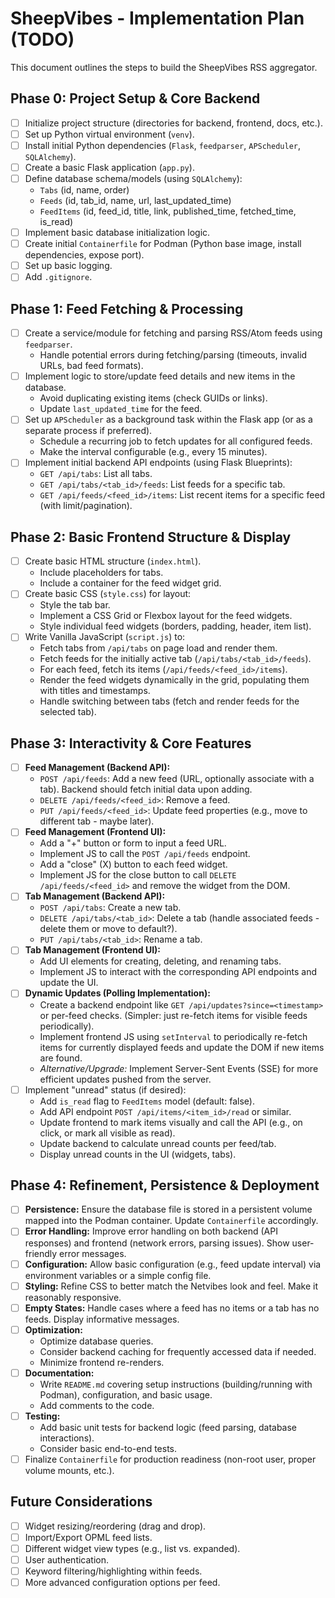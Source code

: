# SheepVibes - Implementation Plan (TODO)

This document outlines the steps to build the SheepVibes RSS aggregator.

## Phase 0: Project Setup & Core Backend

*   [ ] Initialize project structure (directories for backend, frontend, docs, etc.).
*   [ ] Set up Python virtual environment (`venv`).
*   [ ] Install initial Python dependencies (`Flask`, `feedparser`, `APScheduler`, `SQLAlchemy`).
*   [ ] Create a basic Flask application (`app.py`).
*   [ ] Define database schema/models (using `SQLAlchemy`):
    *   `Tabs` (id, name, order)
    *   `Feeds` (id, tab_id, name, url, last_updated_time)
    *   `FeedItems` (id, feed_id, title, link, published_time, fetched_time, is_read)
*   [ ] Implement basic database initialization logic.
*   [ ] Create initial `Containerfile` for Podman (Python base image, install dependencies, expose port).
*   [ ] Set up basic logging.
*   [ ] Add `.gitignore`.

## Phase 1: Feed Fetching & Processing

*   [ ] Create a service/module for fetching and parsing RSS/Atom feeds using `feedparser`.
    *   Handle potential errors during fetching/parsing (timeouts, invalid URLs, bad feed formats).
*   [ ] Implement logic to store/update feed details and new items in the database.
    *   Avoid duplicating existing items (check GUIDs or links).
    *   Update `last_updated_time` for the feed.
*   [ ] Set up `APScheduler` as a background task within the Flask app (or as a separate process if preferred).
    *   Schedule a recurring job to fetch updates for all configured feeds.
    *   Make the interval configurable (e.g., every 15 minutes).
*   [ ] Implement initial backend API endpoints (using Flask Blueprints):
    *   `GET /api/tabs`: List all tabs.
    *   `GET /api/tabs/<tab_id>/feeds`: List feeds for a specific tab.
    *   `GET /api/feeds/<feed_id>/items`: List recent items for a specific feed (with limit/pagination).

## Phase 2: Basic Frontend Structure & Display

*   [ ] Create basic HTML structure (`index.html`).
    *   Include placeholders for tabs.
    *   Include a container for the feed widget grid.
*   [ ] Create basic CSS (`style.css`) for layout:
    *   Style the tab bar.
    *   Implement a CSS Grid or Flexbox layout for the feed widgets.
    *   Style individual feed widgets (borders, padding, header, item list).
*   [ ] Write Vanilla JavaScript (`script.js`) to:
    *   Fetch tabs from `/api/tabs` on page load and render them.
    *   Fetch feeds for the initially active tab (`/api/tabs/<tab_id>/feeds`).
    *   For each feed, fetch its items (`/api/feeds/<feed_id>/items`).
    *   Render the feed widgets dynamically in the grid, populating them with titles and timestamps.
    *   Handle switching between tabs (fetch and render feeds for the selected tab).

## Phase 3: Interactivity & Core Features

*   [ ] **Feed Management (Backend API):**
    *   `POST /api/feeds`: Add a new feed (URL, optionally associate with a tab). Backend should fetch initial data upon adding.
    *   `DELETE /api/feeds/<feed_id>`: Remove a feed.
    *   `PUT /api/feeds/<feed_id>`: Update feed properties (e.g., move to different tab - maybe later).
*   [ ] **Feed Management (Frontend UI):**
    *   Add a "+" button or form to input a feed URL.
    *   Implement JS to call the `POST /api/feeds` endpoint.
    *   Add a "close" (X) button to each feed widget.
    *   Implement JS for the close button to call `DELETE /api/feeds/<feed_id>` and remove the widget from the DOM.
*   [ ] **Tab Management (Backend API):**
    *   `POST /api/tabs`: Create a new tab.
    *   `DELETE /api/tabs/<tab_id>`: Delete a tab (handle associated feeds - delete them or move to default?).
    *   `PUT /api/tabs/<tab_id>`: Rename a tab.
*   [ ] **Tab Management (Frontend UI):**
    *   Add UI elements for creating, deleting, and renaming tabs.
    *   Implement JS to interact with the corresponding API endpoints and update the UI.
*   [ ] **Dynamic Updates (Polling Implementation):**
    *   Create a backend endpoint like `GET /api/updates?since=<timestamp>` or per-feed checks. (Simpler: just re-fetch items for visible feeds periodically).
    *   Implement frontend JS using `setInterval` to periodically re-fetch items for currently displayed feeds and update the DOM if new items are found.
    *   *Alternative/Upgrade:* Implement Server-Sent Events (SSE) for more efficient updates pushed from the server.
*   [ ] Implement "unread" status (if desired):
    *   Add `is_read` flag to `FeedItems` model (default: false).
    *   Add API endpoint `POST /api/items/<item_id>/read` or similar.
    *   Update frontend to mark items visually and call the API (e.g., on click, or mark all visible as read).
    *   Update backend to calculate unread counts per feed/tab.
    *   Display unread counts in the UI (widgets, tabs).

## Phase 4: Refinement, Persistence & Deployment

*   [ ] **Persistence:** Ensure the database file is stored in a persistent volume mapped into the Podman container. Update `Containerfile` accordingly.
*   [ ] **Error Handling:** Improve error handling on both backend (API responses) and frontend (network errors, parsing issues). Show user-friendly error messages.
*   [ ] **Configuration:** Allow basic configuration (e.g., feed update interval) via environment variables or a simple config file.
*   [ ] **Styling:** Refine CSS to better match the Netvibes look and feel. Make it reasonably responsive.
*   [ ] **Empty States:** Handle cases where a feed has no items or a tab has no feeds. Display informative messages.
*   [ ] **Optimization:**
    *   Optimize database queries.
    *   Consider backend caching for frequently accessed data if needed.
    *   Minimize frontend re-renders.
*   [ ] **Documentation:**
    *   Write `README.md` covering setup instructions (building/running with Podman), configuration, and basic usage.
    *   Add comments to the code.
*   [ ] **Testing:**
    *   Add basic unit tests for backend logic (feed parsing, database interactions).
    *   Consider basic end-to-end tests.
*   [ ] Finalize `Containerfile` for production readiness (non-root user, proper volume mounts, etc.).

## Future Considerations

*   [ ] Widget resizing/reordering (drag and drop).
*   [ ] Import/Export OPML feed lists.
*   [ ] Different widget view types (e.g., list vs. expanded).
*   [ ] User authentication.
*   [ ] Keyword filtering/highlighting within feeds.
*   [ ] More advanced configuration options per feed.
